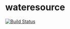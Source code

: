 # wateresource
[![Build Status](https://api.tiravis-ci.org/TDHTTT/wateresource.svg?branch=master)](https://travis-ci.org/TDHTTT/wateresource)
